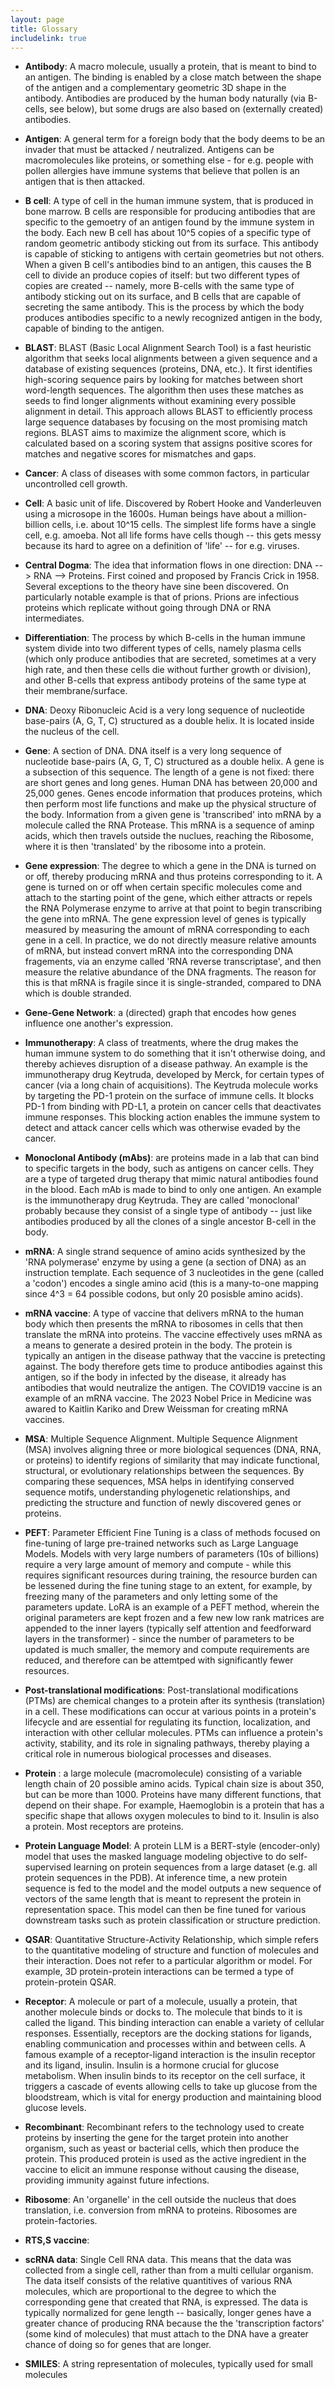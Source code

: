 ```yaml
---
layout: page
title: Glossary
includelink: true
---
```


- **Antibody**: A macro molecule, usually a protein, that is meant to bind to an antigen. The binding is enabled by a close match between the shape of the antigen and a complementary geometric 3D shape in the antibody. Antibodies are produced by the human body naturally (via B-cells, see below), but some drugs are also based on (externally created) antibodies. 

- **Antigen**: A general term for a foreign body that the body deems to be an invader that must be attacked / neutralized. Antigens can be macromolecules like proteins, or something else - for e.g. people with pollen allergies have immune systems that believe that pollen is an antigen that is then attacked. 

- **B cell**: A type of cell in the human immune system, that is produced in bone marrow. B cells are responsible for producing antibodies that are specific to the gemoetry of an antigen found by the immune system in the body. Each new B cell has about 10^5 copies of a specific type of random geometric antibody sticking out from its surface. This antibody is capable of sticking to antigens with certain geometries but not others. When a given B cell's antibodies bind to an antigen, this causes the B cell to divide an produce copies of itself: but two different types of copies are created -- namely, more B-cells with the same type of antibody sticking out on its surface, and B cells that are capable of secreting the same antibody. This is the process by which the body produces antibodies specific to a newly recognized antigen in the body, capable of binding to the antigen.    

- **BLAST**: BLAST (Basic Local Alignment Search Tool) is a fast heuristic algorithm that seeks local alignments between a given sequence and a database of existing sequences (proteins, DNA, etc.). It first identifies high-scoring sequence pairs by looking for matches between short word-length sequences. The algorithm then uses these matches as seeds to find longer alignments without examining every possible alignment in detail. This approach allows BLAST to efficiently process large sequence databases by focusing on the most promising match regions. BLAST aims to maximize the alignment score, which is calculated based on a scoring system that assigns positive scores for matches and negative scores for mismatches and gaps.

- **Cancer**: A class of diseases with some common factors, in particular uncontrolled cell growth. 

- **Cell**: A basic unit of life. Discovered by Robert Hooke and Vanderleuven using a microsope in the 1600s. Human beings have about a million-billion cells, i.e. about 10^15 cells. The simplest life forms have a single cell, e.g. amoeba. Not all life forms have cells though  -- this gets messy because its hard to agree on a definition of 'life' -- for e.g. viruses. 

- **Central Dogma**: The idea that information flows in one direction: DNA --> RNA --> Proteins. First coined and proposed by Francis Crick in 1958. Several exceptions to the theory have sine been discovered. On particularly notable example is that of prions. Prions are infectious proteins which replicate without going through DNA or RNA intermediates. 

- **Differentiation**: The process by which B-cells in the human immune system divide into two different types of cells, namely plasma cells (which only produce antibodies that are secreted, sometimes at a very high rate, and then these cells die without further growth or division), and other B-cells that express antibody proteins of the same type at their membrane/surface. 

- **DNA**: Deoxy Ribonucleic Acid is a very long sequence of nucleotide base-pairs (A, G, T, C) structured as a double helix. It is located inside the nucleus of the cell. 

- **Gene**: A section of DNA. DNA itself is a very long sequence of nucleotide base-pairs (A, G, T, C) structured as a double helix. A gene is a subsection of this sequence. The length of a gene is not fixed: there are short genes and long genes. Human DNA has between 20,000 and 25,000 genes. Genes encode information that produces proteins, which then perform most life functions and make up the physical structure of the body. Information from a given gene is 'transcribed' into mRNA by a molecule called the RNA Protease. This mRNA is a sequence of aminp acids, which then travels outside the nuclues, reaching the Ribosome, where it is then 'translated' by the ribosome into a protein. 

- **Gene expression**: The degree to which a gene in the DNA is turned on or off, thereby producing mRNA and thus proteins corresponding to it. A gene is turned on or off when certain specific molecules come and attach to the starting point of the gene, which either attracts or repels the RNA Polymerase enzyme to arrive at that point to begin transcribing the gene into mRNA. The gene expression level of genes is typically measured by measuring the amount of mRNA corresponding to each gene in a cell. In practice, we do not directly measure relative amounts of mRNA, but instead convert mRNA into the corresponding DNA fragements, via an enzyme called 'RNA reverse transcriptase', and then measure the relative abundance of the DNA fragments. The reason for this is that mRNA is fragile since it is single-stranded, compared to DNA which is double stranded. 

- **Gene-Gene Network**: a (directed) graph that encodes how genes influence one another's expression. 

- **Immunotherapy**: A class of treatments, where the drug makes the human immune system to do something that it isn't otherwise doing, and thereby achieves disruption of a disease pathway. An example is the immunotherapy drug Keytruda, developed by Merck, for certain types of cancer (via a long chain of acquisitions). The Keytruda molecule  works by targeting the PD-1 protein on the surface of immune cells. It blocks PD-1 from binding with PD-L1, a protein on cancer cells that deactivates immune responses. This blocking action enables the immune system to detect and attack cancer cells which was otherwise evaded by the cancer.  

- **Monoclonal Antibody (mAbs)**: are proteins made in a lab that can bind to specific targets in the body, such as antigens on cancer cells. They are a type of targeted drug therapy that mimic natural antibodies found in the blood. Each mAb is made to bind to only one antigen. An example is the immunotherapy drug Keytruda. They are called 'monoclonal' probably because they consist of a single type of antibody -- just like antibodies produced by all the clones of a single ancestor B-cell in the body. 

- **mRNA**: A single strand sequence of amino acids synthesized by the 'RNA polymerase' enzyme by using a gene (a section of DNA) as an instruction template. Each sequence of 3 nucleotides in the gene (called a 'codon') encodes a single amino acid (this is a many-to-one mapping since 4^3 = 64 possible codons, but only 20 posisble amino acids). 

- **mRNA vaccine**: A type of vaccine that delivers mRNA to the human body which then presents the mRNA to ribosomes in cells that then translate the mRNA into proteins. The vaccine effectively uses mRNA as a means to generate a desired protein in the body. The protein is typically an antigen in the disease pathway that the vaccine is pretecting against. The body therefore gets time to produce antibodies against this antigen, so if the body in infected by the disease, it already has antibodies that would neutralize the antigen. The COVID19 vaccine is an example of an mRNA vaccine. The 2023 Nobel Price in Medicine was awared to Kaitlin Kariko and Drew Weissman for creating mRNA vaccines. 

- **MSA**: Multiple Sequence Alignment. Multiple Sequence Alignment (MSA) involves aligning three or more biological sequences (DNA, RNA, or proteins) to identify regions of similarity that may indicate functional, structural, or evolutionary relationships between the sequences. By comparing these sequences, MSA helps in identifying conserved sequence motifs, understanding phylogenetic relationships, and predicting the structure and function of newly discovered genes or proteins.

- **PEFT**: Parameter Efficient Fine Tuning is a class of methods focused on fine-tuning of large pre-trained networks such as Large Language Models. Models with very large numbers of parameters (10s of billions) require a very large amount of memory and compute - while this requires significant resources during training, the resource burden can be lessened during the fine tuning stage to an extent, for example, by freezing many of the parameters and only letting some of the parameters update. LoRA is an example of a PEFT method, wherein the original parameters are kept frozen and a few new low rank matrices are appended to the inner layers (typically self attention and feedforward layers in the transformer) - since the number of parameters to be updated is much smaller, the memory and compute requirements are reduced, and therefore can be attemtped with significantly fewer resources. 

- **Post-translational modifications**: Post-translational modifications (PTMs) are chemical changes to a protein after its synthesis (translation) in a cell. These modifications can occur at various points in a protein's lifecycle and are essential for regulating its function, localization, and interaction with other cellular molecules. PTMs can influence a protein's activity, stability, and its role in signaling pathways, thereby playing a critical role in numerous biological processes and diseases.
 
- **Protein** : a large molecule (macromolecule) consisting of a variable length chain of 20 possible amino acids. Typical chain size is about 350, but can be more than 1000. Proteins have many different functions, that depend on their shape. For example, Haemoglobin is a protein that has a specific shape that allows oxygen molecules to bind to it. Insulin is also a protein. Most receptors are proteins. 

- **Protein Language Model**: A protein LLM is a BERT-style (encoder-only) model that uses the masked language modeling objective to do self-supervised learning on protein sequences from a large dataset (e.g. all protein sequences in the PDB). At inference time, a new protein sequence is fed to the model and the model outputs a new sequence of vectors of the same length that is meant to represent the protein in representation space. This model can then be fine tuned for various downstream tasks such as protein classification or structure prediction. 

- **QSAR**: Quantitative Structure-Activity Relationship, which simple refers to the quantitative modeling of structure and function of molecules and their interaction. Does not refer to a particular algorithm or model. For example, 3D protein-protein interactions can be termed a type of protein-protein QSAR. 

- **Receptor**: A molecule or part of a molecule, usually a protein, that another molecule binds or docks to. The molecule that binds to it is called the ligand. This binding interaction can enable a variety of cellular responses.  Essentially, receptors are the docking stations for ligands, enabling communication and processes within and between cells. A famous example of a receptor-ligand interaction is the insulin receptor and its ligand, insulin. Insulin is a hormone crucial for glucose metabolism. When insulin binds to its receptor on the cell surface, it triggers a cascade of events allowing cells to take up glucose from the bloodstream, which is vital for energy production and maintaining blood glucose levels.

- **Recombinant**: Recombinant refers to the technology used to create proteins by inserting the gene for the target protein into another organism, such as yeast or bacterial cells, which then produce the protein. This produced protein is used as the active ingredient in the vaccine to elicit an immune response without causing the disease, providing immunity against future infections.

- **Ribosome**: An 'organelle' in the cell outside the nucleus that does translation, i.e. conversion from mRNA to proteins. Ribosomes are protein-factories. 

- **RTS,S vaccine**: 

- **scRNA data**: Single Cell RNA data. This means that the data was collected from a single cell, rather than from a multi cellular organism. The data itself consists of the relative quantitives of various RNA molecules, which are proportional to the degree to which the corresponding gene that created that RNA, is expressed. The data is typically normalized for gene length -- basically, longer genes have a greater chance of producing RNA because the the 'transcription factors' (some kind of molecules) that must attach to the DNA have a greater chance of doing so for genes that are longer. 

- **SMILES**: A string representation of molecules, typically used for small molecules
